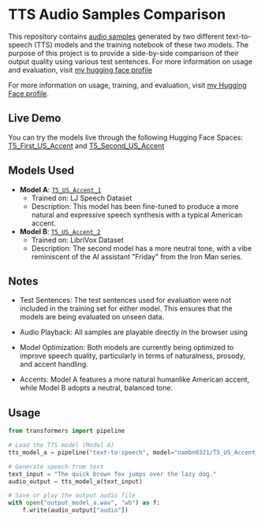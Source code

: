 # TTS Audio Samples Comparison

This repository contains [audio samples](https://bnam2103.github.io/tts_t5/) generated by two different text-to-speech (TTS) models and the training notebook of these two models. The purpose of this project is to provide a side-by-side comparison of their output quality using various test sentences. For more information on usage and evaluation, visit [my hugging face profile](https://huggingface.co/nambn0321)

For more information on usage, training, and evaluation, visit [my Hugging Face profile](https://huggingface.co/nambn0321).

## Live Demo
You can try the models live through the following Hugging Face Spaces: [T5_First_US_Accent](https://huggingface.co/spaces/nambn0321/T5_First_US_Accent) and [T5_Second_US_Accent](https://huggingface.co/spaces/nambn0321/T5_Second_US_Accent)

## Models Used

- **Model A**: [`T5_US_Accent_1`](https://huggingface.co/nambn0321/T5_US_Accent_1)
  - Trained on: LJ Speech Dataset
  - Description: This model has been fine-tuned to produce a more natural and expressive speech synthesis with a typical American accent.
- **Model B**: [`T5_US_Accent_2`](https://huggingface.co/nambn0321/T5_US_accent_2)
  - Trained on: LibriVox Dataset
  - Description: The second model has a more neutral tone, with a vibe reminiscent of the AI assistant "Friday" from the Iron Man series.

## Notes

- Test Sentences: The test sentences used for evaluation were not included in the training set for either model. This ensures that the models are being evaluated on unseen data.

- Audio Playback: All samples are playable directly in the browser using <audio> elements, making it easy to listen to the comparisons without needing to download files.

- Model Optimization: Both models are currently being optimized to improve speech quality, particularly in terms of naturalness, prosody, and accent handling.

- Accents: Model A features a more natural humanlike American accent, while Model B adopts a neutral, balanced tone.

## Usage
```python
from transformers import pipeline

# Load the TTS model (Model A)
tts_model_a = pipeline("text-to-speech", model="nambn0321/T5_US_Accent_1")

# Generate speech from text
text_input = "The quick brown fox jumps over the lazy dog."
audio_output = tts_model_a(text_input)

# Save or play the output audio file
with open("output_model_a.wav", "wb") as f:
    f.write(audio_output["audio"])
```
